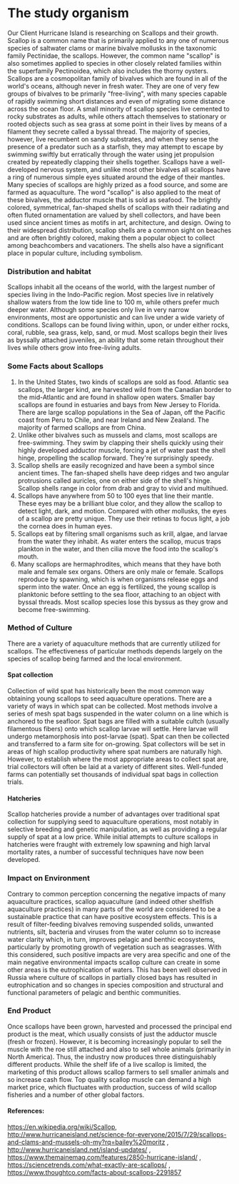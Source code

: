 
# The study organism 

Our Client Hurricane Island is researching on Scallops and their growth. 
Scallop is a common name that is primarily applied to any one of numerous species of saltwater clams or marine bivalve mollusks in the taxonomic family Pectinidae, the scallops. However, the common name "scallop" is also sometimes applied to species in other closely related families within the superfamily Pectinoidea, which also includes the thorny oysters.
Scallops are a cosmopolitan family of bivalves which are found in all of the world's oceans, although never in fresh water. They are one of very few groups of bivalves to be primarily "free-living", with many species capable of rapidly swimming short distances and even of migrating some distance across the ocean floor. A small minority of scallop species live cemented to rocky substrates as adults, while others attach themselves to stationary or rooted objects such as sea grass at some point in their lives by means of a filament they secrete called a byssal thread. The majority of species, however, live recumbent on sandy substrates, and when they sense the presence of a predator such as a starfish, they may attempt to escape by swimming swiftly but erratically through the water using jet propulsion created by repeatedly clapping their shells together. Scallops have a well-developed nervous system, and unlike most other bivalves all scallops have a ring of numerous simple eyes situated around the edge of their mantles.
Many species of scallops are highly prized as a food source, and some are farmed as aquaculture. The word "scallop" is also applied to the meat of these bivalves, the adductor muscle that is sold as seafood. The brightly colored, symmetrical, fan-shaped shells of scallops with their radiating and often fluted ornamentation are valued by shell collectors, and have been used since ancient times as motifs in art, architecture, and design.
Owing to their widespread distribution, scallop shells are a common sight on beaches and are often brightly colored, making them a popular object to collect among beachcombers and vacationers. The shells also have a significant place in popular culture, including symbolism.

### Distribution and habitat
Scallops inhabit all the oceans of the world, with the largest number of species living in the Indo-Pacific region. Most species live in relatively shallow waters from the low tide line to 100 m, while others prefer much deeper water. Although some species only live in very narrow environments, most are opportunistic and can live under a wide variety of conditions. Scallops can be found living within, upon, or under either rocks, coral, rubble, sea grass, kelp, sand, or mud. Most scallops begin their lives as byssally attached juveniles, an ability that some retain throughout their lives while others grow into free-living adults.

### Some Facts about Scallops
1.	In the United States, two kinds of scallops are sold as food. Atlantic sea scallops, the larger kind, are harvested wild from the Canadian border to the mid-Atlantic and are found in shallow open waters. Smaller bay scallops are found in estuaries and bays from New Jersey to Florida. There are large scallop populations in the Sea of Japan, off the Pacific coast from Peru to Chile, and near Ireland and New Zealand. The majority of farmed scallops are from China.
2.	Unlike other bivalves such as mussels and clams, most scallops are free-swimming. They swim by clapping their shells quickly using their highly developed adductor muscle, forcing a jet of water past the shell hinge, propelling the scallop forward. They're surprisingly speedy.
3.	Scallop shells are easily recognized and have been a symbol since ancient times. The fan-shaped shells have deep ridges and two angular protrusions called auricles, one on either side of the shell's hinge. Scallop shells range in color from drab and gray to vivid and multihued.
4.	Scallops have anywhere from 50 to 100 eyes that line their mantle. These eyes may be a brilliant blue color, and they allow the scallop to detect light, dark, and motion. Compared with other mollusks, the eyes of a scallop are pretty unique. They use their retinas to focus light, a job the cornea does in human eyes.
5.	Scallops eat by filtering small organisms such as krill, algae, and larvae from the water they inhabit. As water enters the scallop, mucus traps plankton in the water, and then cilia move the food into the scallop's mouth. 
6.	Many scallops are hermaphrodites, which means that they have both male and female sex organs. Others are only male or female. Scallops reproduce by spawning, which is when organisms release eggs and sperm into the water. Once an egg is fertilized, the young scallop is planktonic before settling to the sea floor, attaching to an object with byssal threads. Most scallop species lose this byssus as they grow and become free-swimming.
### Method of Culture
There are a variety of aquaculture methods that are currently utilized for scallops. The effectiveness of particular methods depends largely on the species of scallop being farmed and the local environment.
#### Spat collection
Collection of wild spat has historically been the most common way obtaining young scallops to seed aquaculture operations. There are a variety of ways in which spat can be collected. Most methods involve a series of mesh spat bags suspended in the water column on a line which is anchored to the seafloor. Spat bags are filled with a suitable cultch (usually filamentous fibers) onto which scallop larvae will settle. Here larvae will undergo metamorphosis into post-larvae (spat). Spat can then be collected and transferred to a farm site for on-growing.
Spat collectors will be set in areas of high scallop productivity where spat numbers are naturally high. However, to establish where the most appropriate areas to collect spat are, trial collectors will often be laid at a variety of different sites. Well-funded farms can potentially set thousands of individual spat bags in collection trials.
#### Hatcheries
Scallop hatcheries provide a number of advantages over traditional spat collection for supplying seed to aquaculture operations, most notably in selective breeding and genetic manipulation, as well as providing a regular supply of spat at a low price. While initial attempts to culture scallops in hatcheries were fraught with extremely low spawning and high larval mortality rates, a number of successful techniques have now been developed.

### Impact on Environment
Contrary to common perception concerning the negative impacts of many aquaculture practices, scallop aquaculture (and indeed other shellfish aquaculture practices) in many parts of the world are considered to be a sustainable practice that can have positive ecosystem effects. This is a result of filter-feeding bivalves removing suspended solids, unwanted nutrients, silt, bacteria and viruses from the water column so to increase water clarity which, in turn, improves pelagic and benthic ecosystems, particularly by promoting growth of vegetation such as seagrasses. 
With this considered, such positive impacts are very area specific and one of the main negative environmental impacts scallop culture can create in some other areas is the eutrophication of waters. This has been well observed in Russia where culture of scallops in partially closed bays has resulted in eutrophication and so changes in species composition and structural and functional parameters of pelagic and benthic communities.

### End Product
Once scallops have been grown, harvested and processed the principal end product is the meat, which usually consists of just the adductor muscle (fresh or frozen). However, it is becoming increasingly popular to sell the muscle with the roe still attached and also to sell whole animals (primarily in North America). Thus, the industry now produces three distinguishably different products.
While the shelf life of a live scallop is limited, the marketing of this product allows scallop farmers to sell smaller animals and so increase cash flow. Top quality scallop muscle can demand a high market price, which fluctuates with production, success of wild scallop fisheries and a number of other global factors.

#### References:
https://en.wikipedia.org/wiki/Scallop, 
http://www.hurricaneisland.net/science-for-everyone/2015/7/29/scallops-and-clams-and-mussels-oh-my?rq=bailey%20moritz ,
http://www.hurricaneisland.net/island-updates/ , 
https://www.themainemag.com/features/2850-hurricane-island/ , 
https://sciencetrends.com/what-exactly-are-scallops/ , 
https://www.thoughtco.com/facts-about-scallops-2291857 

